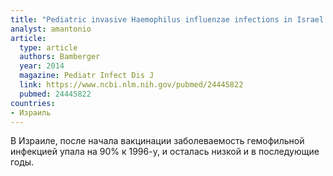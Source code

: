 ```yaml
---
title: "Pediatric invasive Haemophilus influenzae infections in Israel in the era of Haemophilus influenzae type b vaccine: a nationwide prospective study"
analyst: amantonio
article:
  type: article
  authors: Bamberger
  year: 2014
  magazine: Pediatr Infect Dis J
  link: https://www.ncbi.nlm.nih.gov/pubmed/24445822
  pubmed: 24445822
countries:
- Израиль
---
```


В Израиле, после начала вакцинации заболеваемость гемофильной инфекцией упала на 90% к 1996-у, и осталась низкой и в последующие годы.

